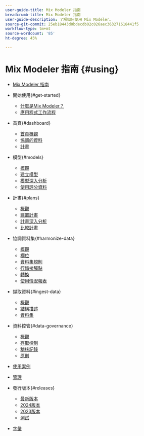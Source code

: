```yaml
---
user-guide-title: Mix Modeler 指南
breadcrumb-title: Mix Modeler 指南
user-guide-description: 了解如何使用 Mix Modeler。
source-git-commit: 25eb18443d0bdecdb02c026aec363271618441f5
workflow-type: tm+mt
source-wordcount: '85'
ht-degree: 45%

---
```



# Mix Modeler 指南 {#using}

+ [Mix Modeler 指南](/help/overview.md)

+ 開始使用{#get-started}
   + [什麼是Mix Modeler？](/help/get-started/about.md)
   + [應用程式工作流程](/help/get-started/workflow.md)

+ 首頁{#dashboard}
   + [首頁概觀](/help/dashboard/overview.md)
   + [協調的資料](/help/dashboard/harmonized-data.md)
   + [計畫](/help/dashboard/plans.md)

+ 模型{#models}
   + [概觀](/help/models/overview.md)
   + [建立模型](/help/models/build.md)
   + [模型深入分析](/help/models/insights.md)
   + [使用評分資料](/help/models/scoring-data.md)

+ 計畫{#plans}
   + [概觀](/help/plans/overview.md)
   + [建置計畫](/help/plans/build.md)
   + [計畫深入分析](/help/plans/insights.md)
   + [比較計畫](/help/plans/compare.md)

+ 協調資料集{#harmonize-data}
   + [概觀](/help/harmonize-data/overview.md)
   + [欄位](/help/harmonize-data/fields.md)
   + [資料集規則](/help/harmonize-data/dataset-rules.md)
   + [行銷接觸點](/help/harmonize-data/marketing-touchpoints.md)
   + [轉換](/help/harmonize-data/conversions.md)
   + [使用情況報表](/help/harmonize-data/usage-report.md)

+ 擷取資料{#ingest-data}
   + [概觀](/help/ingest-data/overview.md)
   + [結構描述](/help/ingest-data/schemas.md)
   + [資料集](/help/ingest-data/datasets.md)

+ 資料控管{#data-governance}
   + [概觀](/help/data-governance/overview.md)
   + [存取控制](/help/data-governance/access-controls.md)
   + [稽核記錄](/help/data-governance/audit-logs.md)
   + [原則](/help/data-governance/policies.md)

+ [使用案例](/help/main-guide/use-cases.md)

+ [管理](/help/main-guide/administration.md)

+ 發行版本{#releases}
   + [最新版本](/help/releases/latest.md)
   + [2024版本](/help/releases/2024.md)
   + [2023版本](/help/releases/2023.md)
   + [測試](../releases/test.md)

+ [字彙](/help/main-guide/glossary.md)

